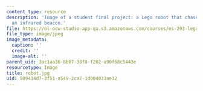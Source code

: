 ```yaml
---
content_type: resource
description: 'Image of a student final project: a Lego robot that chases or flees
  an infrared beacon.'
file: https://ol-ocw-studio-app-qa.s3.amazonaws.com/courses/es-293-lego-robotics-spring-2007/509414d73f51a5492ca71d004033ae32_robot.jpg
file_type: image/jpeg
image_metadata:
  caption: ''
  credit: ''
  image-alt: ''
parent_uid: 3ac1aa36-8b07-38f8-f202-a90f68c5443e
resourcetype: Image
title: robot.jpg
uid: 509414d7-3f51-a549-2ca7-1d004033ae32
---
```

